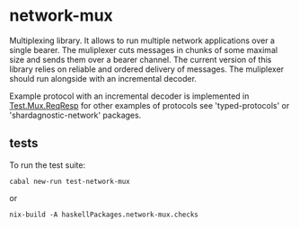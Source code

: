 # network-mux

Multiplexing library.  It allows to run multiple network applications over
a single bearer.  The muliplexer cuts messages in chunks of some maximal size
and sends them over a bearer channel.  The current version of this library
relies on reliable and ordered delivery of messages.  The muliplexer should run
alongside with an incremental decoder.

Example protocol with an incremental
decoder is implemented in
[Test.Mux.ReqResp](https://github.com/The-Blockchain-Company/shardagnostic-network/blob/master/network-mux/test/Test/Mux/ReqResp.hs)
for other examples of protocols see 'typed-protocols' or 'shardagnostic-network'
packages.

## tests

To run the test suite:
```
cabal new-run test-network-mux
```
or
```
nix-build -A haskellPackages.network-mux.checks
```
